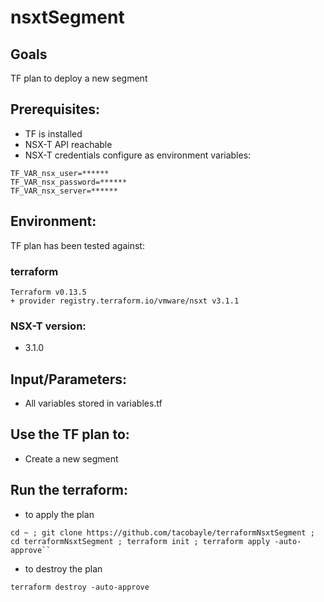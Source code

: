 # nsxtSegment

## Goals
TF plan to deploy a new segment

## Prerequisites:
- TF is installed
- NSX-T API reachable
- NSX-T credentials configure as environment variables:
```
TF_VAR_nsx_user=******
TF_VAR_nsx_password=******
TF_VAR_nsx_server=******
```

## Environment:

TF plan has been tested against:

### terraform

```
Terraform v0.13.5
+ provider registry.terraform.io/vmware/nsxt v3.1.1
```

### NSX-T version:
- 3.1.0

## Input/Parameters:
- All variables stored in variables.tf

## Use the TF plan to:
- Create a new segment

## Run the terraform:
- to apply the plan
```
cd ~ ; git clone https://github.com/tacobayle/terraformNsxtSegment ; cd terraformNsxtSegment ; terraform init ; terraform apply -auto-approve``
```
- to destroy the plan
```
terraform destroy -auto-approve
```
